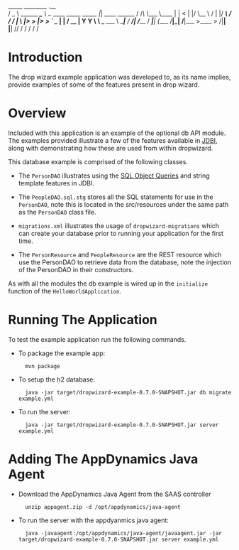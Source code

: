    _____               ________                              .__               
  /  _  \ ______ ______\______ \ ___.__. ____ _____    _____ |__| ____   ______
 /  /_\  \\____ \\____ \|    |  <   |  |/    \\__  \  /     \|  |/ ___\ /  ___/
/    |    \  |_> >  |_> >    `   \___  |   |  \/ __ \|  Y Y  \  \  \___ \___ \ 
\____|__  /   __/|   __/_______  / ____|___|  (____  /__|_|  /__|\___  >____  >
        \/|__|   |__|          \/\/         \/     \/      \/        \/     \/ 

# Introduction

The drop wizard example application was developed to, as its name implies, provide examples of some of the features
present in drop wizard.

# Overview

Included with this application is an example of the optional db API module. The examples provided illustrate a few of
the features available in [JDBI](http://jdbi.org), along with demonstrating how these are used from within dropwizard.

This database example is comprised of the following classes.

* The `PersonDAO` illustrates using the [SQL Object Queries](http://jdbi.org/sql_object_api_queries/) and string template
features in JDBI.

* The `PeopleDAO.sql.stg` stores all the SQL statements for use in the `PersonDAO`, note this is located in the
src/resources under the same path as the `PersonDAO` class file.

* `migrations.xml` illustrates the usage of `dropwizard-migrations` which can create your database prior to running
your application for the first time.

* The `PersonResource` and `PeopleResource` are the REST resource which use the PersonDAO to retrieve data from the database, note the injection
of the PersonDAO in their constructors.

As with all the modules the db example is wired up in the `initialize` function of the `HelloWorldApplication`.

# Running The Application

To test the example application run the following commands.

* To package the example app:

        mvn package

* To setup the h2 database:

        java -jar target/dropwizard-example-0.7.0-SNAPSHOT.jar db migrate example.yml

* To run the server:

        java -jar target/dropwizard-example-0.7.0-SNAPSHOT.jar server example.yml

# Adding The AppDynamics Java Agent

* Download the AppDynamics Java Agent from the SAAS controller

        unzip appagent.zip -d /opt/appdynamics/java-agent

* To run the server with the appdyanmics java agent:

        java -javaagent:/opt/appdynamics/java-agent/javaagent.jar -jar target/dropwizard-example-0.7.0-SNAPSHOT.jar server example.yml

